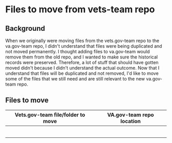 # Files to move from vets-team repo

## Background

When we originally were moving files from the vets.gov-team repo to the va.gov-team repo, I didn't understand that files were being duplicated and not moved permanently. I thought adding files to va.gov-team would remove them from the old repo, and I wanted to make sure the historical records were preserved. Therefore, a lot of stuff that should have gotten moved didn't because I didn't understand the actual outcome. Now that I understand that files will be duplicated and not removed, I'd like to move some of the files that we still need and are still relevant to the new va.gov-team repo.

## Files to move

| Vets.gov-team file/folder to move | VA.gov-team repo location |
|----|----|
| | |
| | |
| | |
| | |
| | |
| | |
